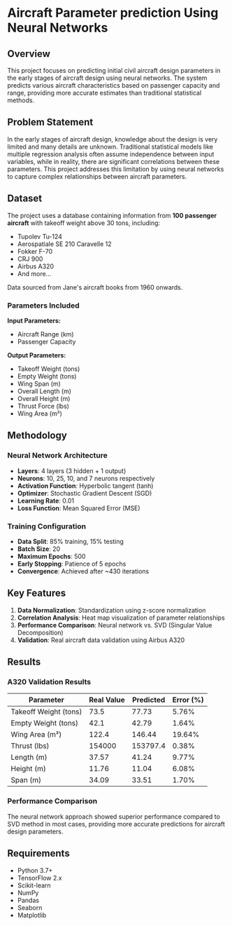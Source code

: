 # Aircraft Parameter prediction Using Neural Networks

## Overview

This project focuses on predicting initial civil aircraft design parameters in the early stages of aircraft design using neural networks. The system predicts various aircraft characteristics based on passenger capacity and range, providing more accurate estimates than traditional statistical methods.

## Problem Statement

In the early stages of aircraft design, knowledge about the design is very limited and many details are unknown. Traditional statistical models like multiple regression analysis often assume independence between input variables, while in reality, there are significant correlations between these parameters. This project addresses this limitation by using neural networks to capture complex relationships between aircraft parameters.

## Dataset

The project uses a database containing information from **100 passenger aircraft** with takeoff weight above 30 tons, including:
- Tupolev Tu-124
- Aerospatiale SE 210 Caravelle 12
- Fokker F-70
- CRJ 900
- Airbus A320
- And more...

Data sourced from Jane's aircraft books from 1960 onwards.

### Parameters Included

**Input Parameters:**
- Aircraft Range (km)
- Passenger Capacity

**Output Parameters:**
- Takeoff Weight (tons)
- Empty Weight (tons)
- Wing Span (m)
- Overall Length (m)
- Overall Height (m)
- Thrust Force (lbs)
- Wing Area (m²)

## Methodology

### Neural Network Architecture
- **Layers**: 4 layers (3 hidden + 1 output)
- **Neurons**: 10, 25, 10, and 7 neurons respectively
- **Activation Function**: Hyperbolic tangent (tanh)
- **Optimizer**: Stochastic Gradient Descent (SGD)
- **Learning Rate**: 0.01
- **Loss Function**: Mean Squared Error (MSE)

### Training Configuration
- **Data Split**: 85% training, 15% testing
- **Batch Size**: 20
- **Maximum Epochs**: 500
- **Early Stopping**: Patience of 5 epochs
- **Convergence**: Achieved after ~430 iterations

## Key Features

1. **Data Normalization**: Standardization using z-score normalization
2. **Correlation Analysis**: Heat map visualization of parameter relationships
3. **Performance Comparison**: Neural network vs. SVD (Singular Value Decomposition)
4. **Validation**: Real aircraft data validation using Airbus A320

## Results

### A320 Validation Results
| Parameter | Real Value | Predicted | Error (%) |
|-----------|------------|-----------|-----------|
| Takeoff Weight (tons) | 73.5 | 77.73 | 5.76% |
| Empty Weight (tons) | 42.1 | 42.79 | 1.64% |
| Wing Area (m²) | 122.4 | 146.44 | 19.64% |
| Thrust (lbs) | 154000 | 153797.4 | 0.38% |
| Length (m) | 37.57 | 41.24 | 9.77% |
| Height (m) | 11.76 | 11.04 | 6.08% |
| Span (m) | 34.09 | 33.51 | 1.70% |

### Performance Comparison
The neural network approach showed superior performance compared to SVD method in most cases, providing more accurate predictions for aircraft design parameters.

## Requirements

- Python 3.7+
- TensorFlow 2.x
- Scikit-learn
- NumPy
- Pandas
- Seaborn
- Matplotlib